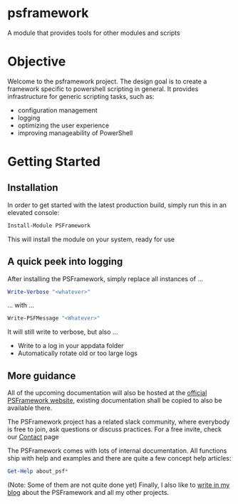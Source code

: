 # psframework
A module that provides tools for other modules and scripts

# Objective
Welcome to the psframework project.
The design goal is to create a framework specific to powershell scripting in general. It provides infrastructure for generic scripting tasks, such as:
 - configuration management
 - logging
 - optimizing the user experience
 - improving manageability of PowerShell

 # Getting Started
 ## Installation
 In order to get started with the latest production build, simply run this in an elevated console:
 ```powershell
 Install-Module PSFramework
 ```
 This will install the module on your system, ready for use
 
 ## A quick peek into logging
 After installing the PSFramework, simply replace all instances of ...
 ```powershell
 Write-Verbose "<whatever>"
 ```
 ... with ...
 ```powershell
 Write-PSFMessage "<Whatever>"
 ```
 It will still write to verbose, but also ...
  - Write to a log in your appdata folder
  - Automatically rotate old or too large logs
  
## More guidance
All of the upcoming documentation will also be hosted at the [official PSFramework website](https://psframework.org), existing documentation shall be copied to also be available there.

The PSFramework project has a related slack community, where everybody is free to join, ask questions or discuss practices. For a free invite, check our [Contact](https://psframework.org/general/contact.html) page

The PSFramework comes with lots of internal documentation.
All functions ship with help and examples and there are quite a few concept help articles:
```powershell
Get-Help about_psf*
```
(Note: Some of them are not quite done yet)
Finally, I also like to [write in my blog](https://allthingspowershell.blogspot.de) about the PSFramework and all my other projects.
